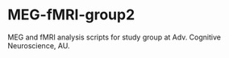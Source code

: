 # MEG-fMRI-group2
MEG and fMRI analysis scripts for study group at Adv. Cognitive Neuroscience, AU.
